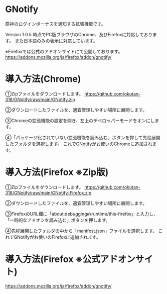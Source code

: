 # GNotify

原神のログインボーナスを通知する拡張機能です。

Version 1.0.5 時点でPC版ブラウザのChrome、及びFirefoxに対応しております。
また日本語のみの表示に対応しています。

※Firefoxでは公式のアドオンサイトにて公開しております。
https://addons.mozilla.org/ja/firefox/addon/gnotify/

# 導入方法(Chrome)
①Zipファイルをダウンロードします。
https://github.com/okutan-318/GNotify/raw/main/GNotify.zip

②ダウンロードしたファイルを、適宜管理しやすい場所に展開します。

③Chromeの拡張機能の設定を開き、左上のデベロッパーモードをオンにします。

④「パッケージ化されていない拡張機能を読み込む」ボタンを押して先程展開したフォルダを選択します。
これでGNotifyがお使いのChromeに追加されます。

# 導入方法(Firefox ※Zip版)
①Zipファイルをダウンロードします。
https://github.com/okutan-318/GNotify/raw/main/GNotify-Firefox.zip

②ダウンロードしたファイルを、適宜管理しやすい場所に展開します。

③FirefoxのURL欄に「about:debugging#/runtime/this-firefox」と入力し、「一時的なアドオンを読み込む」ボタンを押します。

④先程展開したフォルダの中から「manifest.json」ファイルを選択します。
これでGNotifyがお使いのFirefoxに追加されます。

# 導入方法(Firefox ※公式アドオンサイト)
https://addons.mozilla.org/ja/firefox/addon/gnotify/
